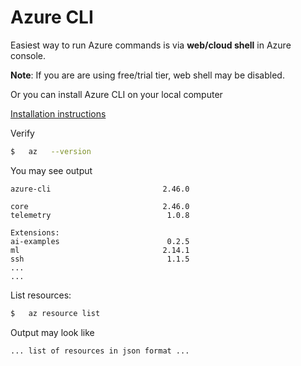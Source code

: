 # Azure CLI

Easiest way to run Azure commands is via **web/cloud shell** in Azure console.

**Note**: If you are are using free/trial tier, web shell may be disabled.

Or you can install Azure CLI on your local computer

[Installation instructions](https://learn.microsoft.com/en-us/cli/azure/)

Verify

```bash
$   az   --version
```

You may see output

```console
azure-cli                         2.46.0

core                              2.46.0
telemetry                          1.0.8

Extensions:
ai-examples                        0.2.5
ml                                2.14.1
ssh                                1.1.5
...
...
```

List resources:

```bash
$   az resource list
```

Output may look like

```console
... list of resources in json format ...
```